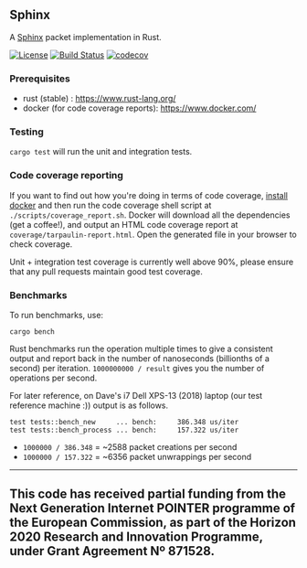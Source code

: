 ## Sphinx

A [Sphinx](https://cypherpunks.ca/~iang/pubs/Sphinx_Oakland09.pdf) packet implementation in Rust.

[![License](https://img.shields.io/badge/License-Apache%202.0-blue.svg?style=for-the-badge)](https://opensource.org/licenses/Apache-2.0)
[![Build Status](https://img.shields.io/github/workflow/status/nymtech/sphinx/Continuous%20integration/develop?style=for-the-badge&logo=github-actions)](https://github.com/nymtech/sphinx/actions?query=branch%3Adevelop)
[![codecov](https://img.shields.io/codecov/c/github/nymtech/sphinx?style=for-the-badge&logo=codecov)](https://codecov.io/gh/nymtech/sphinx)

### Prerequisites

* rust (stable) : https://www.rust-lang.org/
* docker (for code coverage reports): https://www.docker.com/

### Testing

`cargo test` will run the unit and integration tests.

### Code coverage reporting

If you want to find out how you're doing in terms of code coverage, [install docker](https://www.docker.com) and then run the code coverage shell script at `./scripts/coverage_report.sh`. Docker will download all the dependencies (get a coffee!), and output an HTML code coverage report at `coverage/tarpaulin-report.html`. Open the generated file in your browser to check coverage.

Unit + integration test coverage is currently well above 90%, please ensure that any pull requests maintain good test coverage.

### Benchmarks

To run benchmarks, use:

```
cargo bench
```

Rust benchmarks run the operation multiple times to give a consistent output and report back in the number of nanoseconds (billionths of a second) per iteration. `1000000000 / result` gives you the number of operations per second.

For later reference, on Dave's i7 Dell XPS-13 (2018) laptop (our test reference machine :)) output is as follows.

```
test tests::bench_new     ... bench:     386.348 us/iter
test tests::bench_process ... bench:     157.322 us/iter
```

* `1000000 / 386.348` = ~2588 packet creations per second
* `1000000 / 157.322` = ~6356 packet unwrappings per second


---
This code has received partial funding from the Next Generation Internet POINTER programme of the European Commission, as part of the Horizon 2020 Research and Innovation Programme, under Grant Agreement Nº  871528.
---

